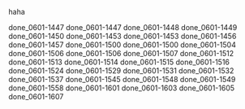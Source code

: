 haha

done_0601-1447
done_0601-1447
done_0601-1448
done_0601-1449
done_0601-1450
done_0601-1453
done_0601-1453
done_0601-1456
done_0601-1457
done_0601-1500
done_0601-1500
done_0601-1504
done_0601-1506
done_0601-1506
done_0601-1507
done_0601-1512
done_0601-1513
done_0601-1514
done_0601-1515
done_0601-1516
done_0601-1524
done_0601-1529
done_0601-1531
done_0601-1532
done_0601-1537
done_0601-1545
done_0601-1548
done_0601-1549
done_0601-1558
done_0601-1601
done_0601-1603
done_0601-1605
done_0601-1607
